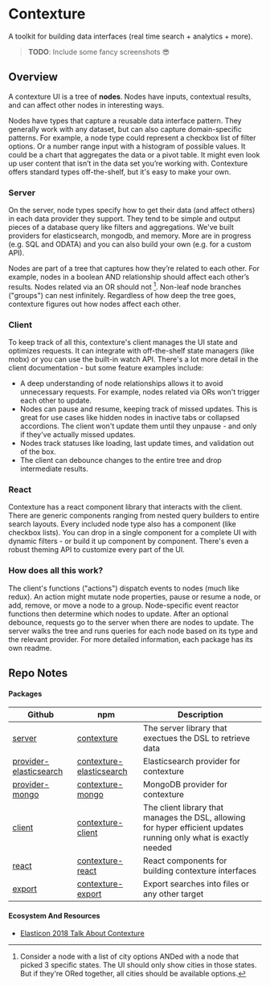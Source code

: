 # Contexture

A toolkit for building data interfaces (real time search + analytics + more).

> **TODO**: Include some fancy screenshots 😎

## Overview

A contexture UI is a tree of **nodes**. Nodes have inputs, contextual results, and can affect other nodes in interesting ways.

Nodes have types that capture a reusable data interface pattern. They generally work with any dataset, but can also capture domain-specific patterns. For example, a node type could represent a checkbox list of filter options. Or a number range input with a histogram of possible values. It could be a chart that aggregates the data or a pivot table. It might even look up user content that isn’t in the data set you’re working with. Contexture offers standard types off-the-shelf, but it's easy to make your own.

### Server

On the server, node types specify how to get their data (and affect others) in each data provider they support. They tend to be simple and output pieces of a database query like filters and aggregations. We've built providers for elasticsearch, mongodb, and memory. More are in progress (e.g. SQL and ODATA) and you can also build your own (e.g. for a custom API).

Nodes are part of a tree that captures how they’re related to each other. For example, nodes in a boolean AND relationship should affect each other’s results. Nodes related via an OR should not [^bool-example]. Non-leaf node branches ("groups") can nest infinitely. Regardless of how deep the tree goes, contexture figures out how nodes affect each other.

[^bool-example]: Consider a node with a list of city options ANDed with a node that picked 3 specific states. The UI should only show cities in those states. But if they're ORed together, all cities should be available options.

### Client

To keep track of all this, contexture's client manages the UI state and optimizes requests. It can integrate with off-the-shelf state managers (like mobx) or you can use the built-in watch API. There's a lot more detail in the client documentation - but some feature examples include:

- A deep understanding of node relationships allows it to avoid unnecessary requests. For example, nodes related via ORs won't trigger each other to update.
- Nodes can pause and resume, keeping track of missed updates. This is great for use cases like hidden nodes in inactive tabs or collapsed accordions. The client won't update them until they unpause - and only if they've actually missed updates.
- Nodes track statuses like loading, last update times, and validation out of the box.
- The client can debounce changes to the entire tree and drop intermediate results.

### React

Contexture has a react component library that interacts with the client. There are generic components ranging from nested query builders to entire search layouts. Every included node type also has a component (like checkbox lists). You can drop in a single component for a complete UI with dynamic filters - or build it up component by component. There's even a robust theming API to customize every part of the UI.

### How does all this work?

The client's functions ("actions") dispatch events to nodes (much like redux). An action might mutate node properties, pause or resume a node, or add, remove, or move a node to a group. Node-specific event reactor functions then determine which nodes to update. After an optional debounce, requests go to the server when there are nodes to update. The server walks the tree and runs queries for each node based on its type and the relevant provider. For more detailed information, each package has its own readme.

## Repo Notes

#### Packages

| Github                                                      | npm                                                                                | Description                                                                                                       |
| ----------------------------------------------------------- | ---------------------------------------------------------------------------------- | ----------------------------------------------------------------------------------------------------------------- |
| [server](./packages/server)                                 | [contexture](https://www.npmjs.com/package/contexture-elasticsearch)               | The server library that exectues the DSL to retrieve data                                                         |
| [provider-elasticsearch](./packages/provider-elasticsearch) | [contexture-elasticsearch](https://www.npmjs.com/package/contexture-elasticsearch) | Elasticsearch provider for contexture                                                                             |
| [provider-mongo](./packages/provider-mongo)                 | [contexture-mongo](https://www.npmjs.com/package/contexture-mongo)                 | MongoDB provider for contexture                                                                                   |
| [client](./packages/client)                                 | [contexture-client](https://www.npmjs.com/package/contexture-client)               | The client library that manages the DSL, allowing for hyper efficient updates running only what is exactly needed |
| [react](./packages/react)                                   | [contexture-react](https://www.npmjs.com/package/contexture-react)                 | React components for building contexture interfaces                                                               |
| [export](./packages/export)                                 | [contexture-export](https://www.npmjs.com/package/contexture-export)               | Export searches into files or any other target                                                                    |

#### Ecosystem And Resources

- [Elasticon 2018 Talk About Contexture](http://github.com/smartprocure/contexture-ec18-talk)
